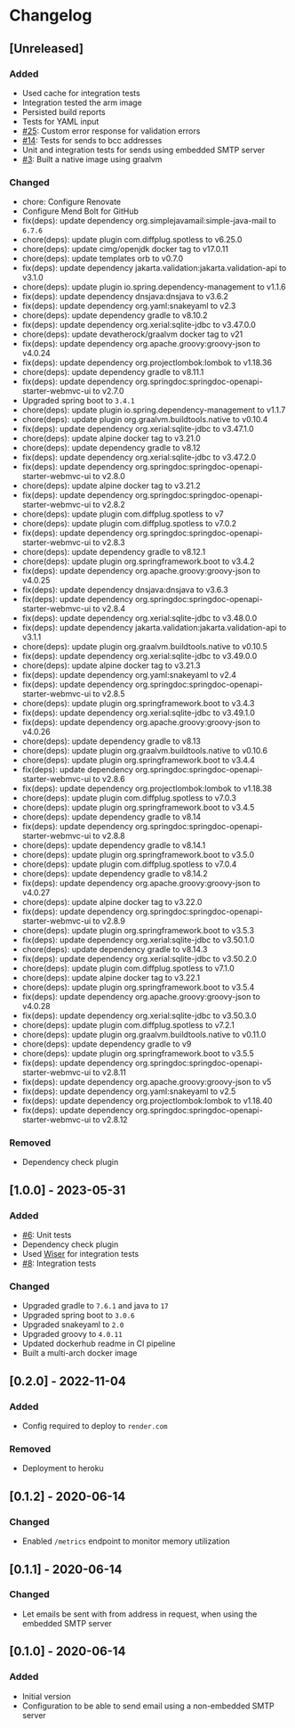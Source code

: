 # Changelog

## [Unreleased]
### Added
- Used cache for integration tests
- Integration tested the arm image
- Persisted build reports
- Tests for YAML input
- [#25](https://github.com/devatherock/email-sender/issues/25): Custom error response for validation errors
- [#14](https://github.com/devatherock/email-sender/issues/14): Tests for sends to bcc addresses
- Unit and integration tests for sends using embedded SMTP server
- [#3](https://github.com/devatherock/email-sender/issues/3): Built a native image using graalvm

### Changed
- chore: Configure Renovate
- Configure Mend Bolt for GitHub
- fix(deps): update dependency org.simplejavamail:simple-java-mail to `6.7.6`
- chore(deps): update plugin com.diffplug.spotless to v6.25.0
- chore(deps): update cimg/openjdk docker tag to v17.0.11
- chore(deps): update templates orb to v0.7.0
- fix(deps): update dependency jakarta.validation:jakarta.validation-api to v3.1.0
- chore(deps): update plugin io.spring.dependency-management to v1.1.6
- fix(deps): update dependency dnsjava:dnsjava to v3.6.2
- fix(deps): update dependency org.yaml:snakeyaml to v2.3
- chore(deps): update dependency gradle to v8.10.2
- fix(deps): update dependency org.xerial:sqlite-jdbc to v3.47.0.0
- chore(deps): update devatherock/graalvm docker tag to v21
- fix(deps): update dependency org.apache.groovy:groovy-json to v4.0.24
- fix(deps): update dependency org.projectlombok:lombok to v1.18.36
- chore(deps): update dependency gradle to v8.11.1
- fix(deps): update dependency org.springdoc:springdoc-openapi-starter-webmvc-ui to v2.7.0
- Upgraded spring boot to `3.4.1`
- chore(deps): update plugin io.spring.dependency-management to v1.1.7
- chore(deps): update plugin org.graalvm.buildtools.native to v0.10.4
- fix(deps): update dependency org.xerial:sqlite-jdbc to v3.47.1.0
- chore(deps): update alpine docker tag to v3.21.0
- chore(deps): update dependency gradle to v8.12
- fix(deps): update dependency org.xerial:sqlite-jdbc to v3.47.2.0
- fix(deps): update dependency org.springdoc:springdoc-openapi-starter-webmvc-ui to v2.8.0
- chore(deps): update alpine docker tag to v3.21.2
- fix(deps): update dependency org.springdoc:springdoc-openapi-starter-webmvc-ui to v2.8.2
- chore(deps): update plugin com.diffplug.spotless to v7
- chore(deps): update plugin com.diffplug.spotless to v7.0.2
- fix(deps): update dependency org.springdoc:springdoc-openapi-starter-webmvc-ui to v2.8.3
- chore(deps): update dependency gradle to v8.12.1
- chore(deps): update plugin org.springframework.boot to v3.4.2
- fix(deps): update dependency org.apache.groovy:groovy-json to v4.0.25
- fix(deps): update dependency dnsjava:dnsjava to v3.6.3
- fix(deps): update dependency org.springdoc:springdoc-openapi-starter-webmvc-ui to v2.8.4
- fix(deps): update dependency org.xerial:sqlite-jdbc to v3.48.0.0
- fix(deps): update dependency jakarta.validation:jakarta.validation-api to v3.1.1
- chore(deps): update plugin org.graalvm.buildtools.native to v0.10.5
- fix(deps): update dependency org.xerial:sqlite-jdbc to v3.49.0.0
- chore(deps): update alpine docker tag to v3.21.3
- fix(deps): update dependency org.yaml:snakeyaml to v2.4
- fix(deps): update dependency org.springdoc:springdoc-openapi-starter-webmvc-ui to v2.8.5
- chore(deps): update plugin org.springframework.boot to v3.4.3
- fix(deps): update dependency org.xerial:sqlite-jdbc to v3.49.1.0
- fix(deps): update dependency org.apache.groovy:groovy-json to v4.0.26
- chore(deps): update dependency gradle to v8.13
- chore(deps): update plugin org.graalvm.buildtools.native to v0.10.6
- chore(deps): update plugin org.springframework.boot to v3.4.4
- fix(deps): update dependency org.springdoc:springdoc-openapi-starter-webmvc-ui to v2.8.6
- fix(deps): update dependency org.projectlombok:lombok to v1.18.38
- chore(deps): update plugin com.diffplug.spotless to v7.0.3
- chore(deps): update plugin org.springframework.boot to v3.4.5
- chore(deps): update dependency gradle to v8.14
- fix(deps): update dependency org.springdoc:springdoc-openapi-starter-webmvc-ui to v2.8.8
- chore(deps): update dependency gradle to v8.14.1
- chore(deps): update plugin org.springframework.boot to v3.5.0
- chore(deps): update plugin com.diffplug.spotless to v7.0.4
- chore(deps): update dependency gradle to v8.14.2
- fix(deps): update dependency org.apache.groovy:groovy-json to v4.0.27
- chore(deps): update alpine docker tag to v3.22.0
- fix(deps): update dependency org.springdoc:springdoc-openapi-starter-webmvc-ui to v2.8.9
- chore(deps): update plugin org.springframework.boot to v3.5.3
- fix(deps): update dependency org.xerial:sqlite-jdbc to v3.50.1.0
- chore(deps): update dependency gradle to v8.14.3
- fix(deps): update dependency org.xerial:sqlite-jdbc to v3.50.2.0
- chore(deps): update plugin com.diffplug.spotless to v7.1.0
- chore(deps): update alpine docker tag to v3.22.1
- chore(deps): update plugin org.springframework.boot to v3.5.4
- fix(deps): update dependency org.apache.groovy:groovy-json to v4.0.28
- fix(deps): update dependency org.xerial:sqlite-jdbc to v3.50.3.0
- chore(deps): update plugin com.diffplug.spotless to v7.2.1
- chore(deps): update plugin org.graalvm.buildtools.native to v0.11.0
- chore(deps): update dependency gradle to v9
- chore(deps): update plugin org.springframework.boot to v3.5.5
- fix(deps): update dependency org.springdoc:springdoc-openapi-starter-webmvc-ui to v2.8.11
- fix(deps): update dependency org.apache.groovy:groovy-json to v5
- fix(deps): update dependency org.yaml:snakeyaml to v2.5
- fix(deps): update dependency org.projectlombok:lombok to v1.18.40
- fix(deps): update dependency org.springdoc:springdoc-openapi-starter-webmvc-ui to v2.8.12

### Removed
- Dependency check plugin

## [1.0.0] - 2023-05-31
### Added
- [#6](https://github.com/devatherock/email-sender/issues/6): Unit tests
- Dependency check plugin
- Used [Wiser](https://github.com/voodoodyne/subethasmtp/blob/master/Wiser.md) for integration tests
- [#8](https://github.com/devatherock/email-sender/issues/8): Integration tests

### Changed
- Upgraded gradle to `7.6.1` and java to `17`
- Upgraded spring boot to `3.0.6`
- Upgraded snakeyaml to `2.0`
- Upgraded groovy to `4.0.11`
- Updated dockerhub readme in CI pipeline
- Built a multi-arch docker image

## [0.2.0] - 2022-11-04
### Added
- Config required to deploy to `render.com`

### Removed
- Deployment to heroku

## [0.1.2] - 2020-06-14
### Changed
- Enabled `/metrics` endpoint to monitor memory utilization

## [0.1.1] - 2020-06-14
### Changed
- Let emails be sent with from address in request, when using the embedded SMTP server

## [0.1.0] - 2020-06-14
### Added
- Initial version
- Configuration to be able to send email using a non-embedded SMTP server